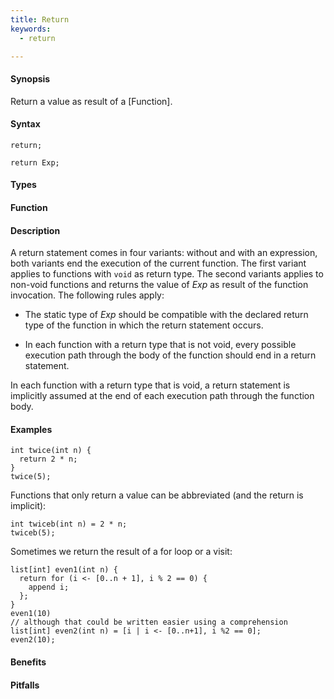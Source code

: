 ```yaml
---
title: Return
keywords:
  - return

---
```


#### Synopsis

Return a value as result of a [Function].

#### Syntax

```rascal
return;

return Exp;
```

#### Types

#### Function

#### Description

A return statement comes in four variants: without and with an expression,
both variants end the execution of the current function. 
The first variant applies to functions with `void` as return type. 
The second variants applies to non-void functions and returns the value of _Exp_ as result of the function invocation.
The following rules apply:

*  The static type of _Exp_ should be compatible with the declared return type of the function in 
  which the return statement occurs.

*  In each function with a return type that is not void, every possible execution path through the body of 
  the function should end in a return statement.


In each function with a return type that is void, a return statement is implicitly assumed at the end of each execution path through the function body.

#### Examples

```rascal-shell
int twice(int n) { 
  return 2 * n; 
}
twice(5);
```

Functions that only return a value can be abbreviated (and the return is implicit):
```rascal-shell,continue
int twiceb(int n) = 2 * n;
twiceb(5);
```

Sometimes we return the result of a for loop or a visit:
```rascal-shell
list[int] even1(int n) {
  return for (i <- [0..n + 1], i % 2 == 0) {
    append i;
  };
}
even1(10)
// although that could be written easier using a comprehension
list[int] even2(int n) = [i | i <- [0..n+1], i %2 == 0];
even2(10);
```

#### Benefits

#### Pitfalls

